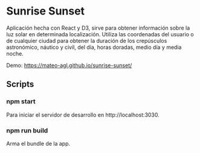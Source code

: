 # Sunrise Sunset

Aplicación hecha con React y D3, sirve para obtener información sobre la luz solar en determinada localización. Utiliza las coordenadas del usuario o de cualquier ciudad para obtener la duración de los crepúsculos astronómico, náutico y civil, del día, horas doradas, medio día y media noche.

Demo: https://mateo-agl.github.io/sunrise-sunset/

## Scripts

### npm start
Para iniciar el servidor de desarrollo en http://localhost:3030.

### npm run build
Arma el bundle de la app.
